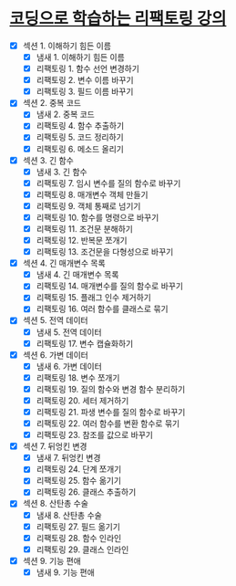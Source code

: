 # [코딩으로 학습하는 리팩토링 강의](https://www.inflearn.com/course/%EB%A6%AC%ED%8C%A9%ED%86%A0%EB%A7%81/dashboard)

- [X] 섹션 1. 이해하기 힘든 이름
    - [X] 냄새 1. 이해하기 힘든 이름
    - [X] 리팩토링 1. 함수 선언 변경하기
    - [X] 리팩토링 2. 변수 이름 바꾸기
    - [X] 리팩토링 3. 필드 이름 바꾸기

- [x] 섹션 2. 중복 코드
    - [X] 냄새 2. 중복 코드
    - [X] 리팩토링 4. 함수 추출하기
    - [X] 리팩토링 5. 코드 정리하기
    - [X] 리팩토링 6. 메소드 올리기

- [x] 섹션 3. 긴 함수
    - [X] 냄새 3. 긴 함수
    - [X] 리팩토링 7. 임시 변수를 질의 함수로 바꾸기
    - [x] 리팩토링 8. 매개변수 객체 만들기
    - [x] 리팩토링 9. 객체 통째로 넘기기
    - [x] 리팩토링 10. 함수를 명령으로 바꾸기
    - [x] 리팩토링 11. 조건문 분해하기
    - [x] 리팩토링 12. 반복문 쪼개기
    - [x] 리팩토링 13. 조건문을 다형성으로 바꾸기
- [x] 섹션 4. 긴 매개변수 목록
    - [x] 냄새 4. 긴 매개변수 목록
    - [x] 리팩토링 14. 매개변수를 질의 함수로 바꾸기
    - [x] 리팩토링 15. 플래그 인수 제거하기
    - [x] 리팩토링 16. 여러 함수를 클래스로 묶기

- [x] 섹션 5. 전역 데이터
    - [x] 냄새 5. 전역 데이터
    - [x] 리팩토링 17. 변수 캡슐화하기

- [x] 섹션 6. 가변 데이터
  - [x] 냄새 6. 가변 데이터
  - [x] 리팩토링 18. 변수 쪼개기
  - [x] 리팩토링 19. 질의 함수와 변경 함수 분리하기
  - [x] 리팩토링 20. 세터 제거하기
  - [x] 리팩토링 21. 파생 변수를 질의 함수로 바꾸기
  - [x] 리팩토링 22. 여러 함수를 변환 함수로 묶기
  - [x] 리팩토링 23. 참조를 값으로 바꾸기

- [x] 섹션 7. 뒤엉킨 변경
  - [x] 냄새 7. 뒤엉킨 변경
  - [x] 리팩토링 24. 단계 쪼개기
  - [x] 리팩토링 25. 함수 옮기기
  - [x] 리팩토링 26. 클래스 추출하기

- [x] 섹션 8. 산탄총 수술
  - [x] 냄새 8. 산탄총 수술
  - [x] 리팩토링 27. 필드 옮기기
  - [x] 리팩토링 28. 함수 인라인
  - [x] 리팩토링 29. 클래스 인라인

- [x] 섹션 9. 기능 편애
  - [x] 냄새 9. 기능 편애
